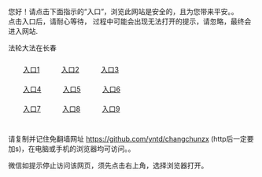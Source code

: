 您好！请点击下面指示的“入口”，浏览此网站是安全的，且为您带来平安。。 <br/>
点击入口后，请耐心等待， 过程中可能会出现无法打开的提示，请忽略，最终会进入网站. </br>

法轮大法在长春<br/>
<div style="padding:10px"><a style="margin:20px" target="_blank" href="https://d1jxt1drrfaypf.cloudfront.net/2Qpsp?jntyxwi" id="ccLink1" rel="nofollow">入口1</a> <a target="_blank" style="margin:20px" href="https://d2sjdwpujxj0jp.cloudfront.net/2Qpsp?tacdchlk" id="ccLink2" rel="nofollow">入口2</a> <a style="margin:20px" target="_blank" href="https://d11kp9ny8k5h1a.cloudfront.net/2Qpsp?pvlvd" id="ccLink3" rel="nofollow">入口3</a></div>

<div style="padding:10px" ><a style="margin:20px" target="_blank" href="https://d1jxt1drrfaypf.cloudfront.net/2Qpsp?jntyxwi" id="ccLink4" rel="nofollow">入口4</a> <a style="margin:20px" href="https://d2sjdwpujxj0jp.cloudfront.net/2Qpsp?tacdchlk" target="_blank" id="ccLink5" rel="nofollow">入口5</a> <a style="margin:20px" href="https://d11kp9ny8k5h1a.cloudfront.net/2Qpsp?pvlvd" target="_blank" id="ccLink6" rel="nofollow">入口6</a></div>

<div style="padding:10px"><a style="margin:20px" target="_blank" href="https://d1jxt1drrfaypf.cloudfront.net/2Qpsp?jntyxwi" id="ccLink7" rel="nofollow">入口7</a> <a style="margin:20px" href="https://d2sjdwpujxj0jp.cloudfront.net/2Qpsp?tacdchlk" target="_blank" id="ccLink8" rel="nofollow">入口8</a> <a style="margin:20px" target="_blank" href="https://d11kp9ny8k5h1a.cloudfront.net/2Qpsp?pvlvd" id="ccLink9" rel="nofollow">入口9</a></div>

<br/>



请复制并记住免翻墙网址 https://github.com/yntd/changchunzx (http后一定要加s)，在电脑或手机的浏览器均可访问。。<br/>

微信如提示停止访问该网页，须先点击右上角，选择浏览器打开。
